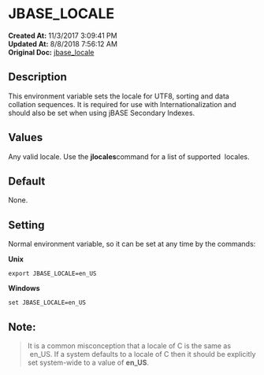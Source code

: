 # JBASE_LOCALE

**Created At:** 11/3/2017 3:09:41 PM  
**Updated At:** 8/8/2018 7:56:12 AM  
**Original Doc:** [jbase_locale](https://docs.jbase.com/41717-environment-variables/jbase_locale)  


## Description

This environment variable sets the locale for UTF8, sorting and data collation sequences. It is required for use with Internationalization and should also be set when using jBASE Secondary Indexes.

## Values

Any valid locale. Use the **jlocales**command for a list of supported  locales.



## Default

None.



## Setting     

Normal environment variable, so it can be set at any time by the commands:

**Unix**

```
export JBASE_LOCALE=en_US
```

**Windows**

```
set JBASE_LOCALE=en_US
```



## Note: 


> It is a common misconception that a locale of C is the same as  en\_US. If a system defaults to a locale of C then it should be explicitly set system-wide to a value of **en\_US**.

